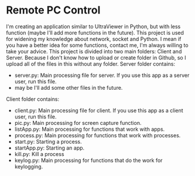 # Remote PC Control
I'm creating an application similar to UltraViewer in Python, but with less function (maybe I'll add more functions in the future). This project is used for widening my knowledge about network, socket and Python. I mean if you have a better idea for some functions, contact me, I'm always willing to take your advice.
This project is divided into two main folders: Client and Server. Because I don't know how to upload or create folder in Github, so I upload all of the files in this without any folder.
Server folder contains: 
  + server.py: Main processing file for server. If you use this app as a server user, run this file.
  + may be I'll add some other files in the future.

Client folder contains:
  + client.py: Main processing file for client. If you use this app as a client user, run this file.
  + pic.py: Main processing for screen capture function.
  + listApp.py: Main processing for functions that work with apps.
  + process.py: Main processing for functions that work with processes.
  + start.py: Starting a process.
  + startApp.py: Starting an app.
  + kill.py: Kill a process
  + keylog.py: Main processing for functions that do the work for keylogging.
